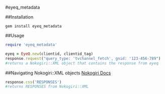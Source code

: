#eyeq_metadata

##Installation
```
gem install eyeq_metadata
```

##Usage
```ruby
require 'eyeq_metadata'

eyeq = EyeQ.new(clientid, clientid_tag)
response.request("query_type: 'tvchannel_fetch', gnid: '123-456-789")
#returns a Nokogiri::XML object that contains the response from eyeq
```

##Navigating Nokogiri::XML objects
[Nokogiri Docs](http://www.nokogiri.org/tutorials/searching_a_xml_html_document.html)
```ruby
response.css('RESPONSES')
#returns RESPONSES from Nokogiri::XML
```
